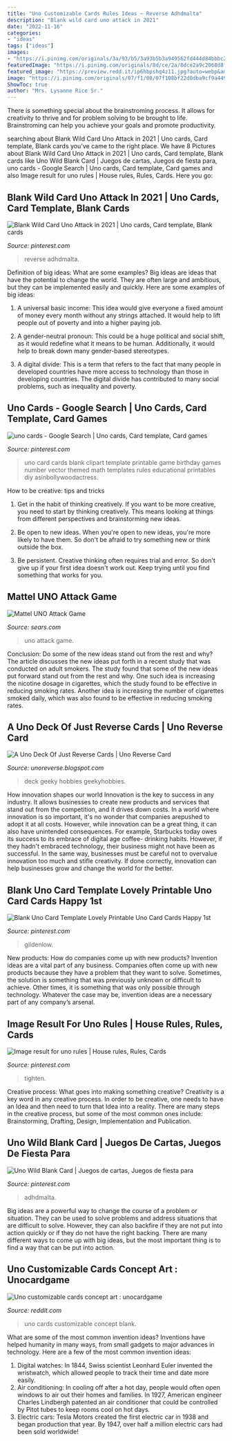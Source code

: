 ```yaml
---
title: "Uno Customizable Cards Rules Ideas ~ Reverse Adhdmalta"
description: "Blank wild card uno attack in 2021"
date: "2022-11-16"
categories:
- "ideas"
tags: ["ideas"]
images:
- "https://i.pinimg.com/originals/3a/93/b5/3a93b5b3a949562fd444d84bbbc2fe9c.jpg"
featuredImage: "https://i.pinimg.com/originals/8d/ce/2a/8dce2a9c2068d8f9c138bdac9211291d.jpg"
featured_image: "https://preview.redd.it/ip6hbpshq4z11.jpg?auto=webp&amp;s=cc3e3aee3047661ef6ecce1554ed3eb6ebeac9d9"
image: "https://i.pinimg.com/originals/07/f1/08/07f108bf22d0dba9cf9a449f74b548ce.jpg"
ShowToc: true
author: "Mrs. Lysanne Rice Sr."
---
```



There is something special about the brainstroming process. It allows for creativity to thrive and for problem solving to be brought to life. Brainstroming can help you achieve your goals and promote productivity.

	

		
searching about Blank Wild Card Uno Attack in 2021 | Uno cards, Card template, Blank cards you've came to the right place. We have 8 Pictures about Blank Wild Card Uno Attack in 2021 | Uno cards, Card template, Blank cards like Uno Wild Blank Card | Juegos de cartas, Juegos de fiesta para, uno cards - Google Search | Uno cards, Card template, Card games and also Image result for uno rules | House rules, Rules, Cards. Here you go:
		
    
## Blank Wild Card Uno Attack In 2021 | Uno Cards, Card Template, Blank Cards

<img loading=lazy src="https://i.pinimg.com/736x/47/9d/89/479d89a8e768d2396e3f6cd4831e945c.jpg" onerror="this.onerror=null;this.src='https://tse3.mm.bing.net/th?id=OIP.aLG76-9AVSuDbut1Rt5rzwHaJ3&amp;pid=15.1';" alt="Blank Wild Card Uno Attack in 2021 | Uno cards, Card template, Blank cards">

_Source: pinterest.com_

>reverse adhdmalta. 

	

Definition of big ideas: What are some examples?
Big ideas are ideas that have the potential to change the world. They are often large and ambitious, but they can be implemented easily and quickly. Here are some examples of big ideas:
1. A universal basic income: This idea would give everyone a fixed amount of money every month without any strings attached. It would help to lift people out of poverty and into a higher paying job.

2. A gender-neutral pronoun: This could be a huge political and social shift, as it would redefine what it means to be human. Additionally, it would help to break down many gender-based stereotypes.

3. A digital divide: This is a term that refers to the fact that many people in developed countries have more access to technology than those in developing countries. The digital divide has contributed to many social problems, such as inequality and poverty.

    
## Uno Cards - Google Search | Uno Cards, Card Template, Card Games

<img loading=lazy src="https://i.pinimg.com/originals/3a/93/b5/3a93b5b3a949562fd444d84bbbc2fe9c.jpg" onerror="this.onerror=null;this.src='https://tse3.mm.bing.net/th?id=OIP.KEebgO7zSyBipUWCapjnWAAAAA&amp;pid=15.1';" alt="uno cards - Google Search | Uno cards, Card template, Card games">

_Source: pinterest.com_

>uno card cards blank clipart template printable game birthday games number vector themed math templates rules educational printables diy asinbollywoodactress. 

	

How to be creative: tips and tricks
1. Get in the habit of thinking creatively. If you want to be more creative, you need to start by thinking creatively. This means looking at things from different perspectives and brainstorming new ideas.
2. Be open to new ideas. When you're open to new ideas, you're more likely to have them. So don't be afraid to try something new or think outside the box.

3. Be persistent. Creative thinking often requires trial and error. So don't give up if your first idea doesn't work out. Keep trying until you find something that works for you.

    
## Mattel UNO Attack Game

<img loading=lazy src="https://c.shld.net/rpx/i/s/i/spin/image/spin_prod_543114201??hei=64&amp;wid=64&amp;qlt=50" onerror="this.onerror=null;this.src='https://tse1.mm.bing.net/th?id=OIP.MEj9Mw3O3Q9R87kczwcGJAHaGK&amp;pid=15.1';" alt="Mattel UNO Attack Game">

_Source: sears.com_

>uno attack game. 

	

Conclusion: Do some of the new ideas stand out from the rest and why?
The article discusses the new ideas put forth in a recent study that was conducted on adult smokers. The study found that some of the new ideas put forward stand out from the rest and why. One such idea is increasing the nicotine dosage in cigarettes, which the study found to be effective in reducing smoking rates. Another idea is increasing the number of cigarettes smoked daily, which was also found to be effective in reducing smoking rates.

    
## A Uno Deck Of Just Reverse Cards | Uno Reverse Card

<img loading=lazy src="http://www.geekyhobbies.com/wp-content/uploads/2020/04/UNO-Flip-Reverse-2.jpg" onerror="this.onerror=null;this.src='https://tse3.mm.bing.net/th?id=OIP.NBrtgdXGXSi6HJYMnRqfrQHaI0&amp;pid=15.1';" alt="A Uno Deck Of Just Reverse Cards | Uno Reverse Card">

_Source: unoreverse.blogspot.com_

>deck geeky hobbies geekyhobbies. 

	

How innovation shapes our world
Innovation is the key to success in any industry. It allows businesses to create new products and services that stand out from the competition, and it drives down costs. In a world where innovation is so important, it's no wonder that companies arepushed to adopt it at all costs. However, while innovation can be a great thing, it can also have unintended consequences. For example, Starbucks today owes its success to its embrace of digital age coffee- drinking habits. However, if they hadn't embraced technology, their business might not have been as successful. In the same way, businesses must be careful not to overvalue innovation too much and stifle creativity. If done correctly, innovation can help businesses grow and change the world for the better.

    
## Blank Uno Card Template Lovely Printable Uno Card Cards Happy 1st

<img loading=lazy src="https://i.pinimg.com/originals/07/f1/08/07f108bf22d0dba9cf9a449f74b548ce.jpg" onerror="this.onerror=null;this.src='https://tse2.mm.bing.net/th?id=OIP.t8ENWuzL7wiOqQ5MLTBwNQHaOv&amp;pid=15.1';" alt="Blank Uno Card Template Lovely Printable Uno Card Cards Happy 1st">

_Source: pinterest.com_

>gildenlow. 

	

New products: How do companies come up with new products?
Invention ideas are a vital part of any business. Companies often come up with new products because they have a problem that they want to solve. Sometimes, the solution is something that was previously unknown or difficult to achieve. Other times, it is something that was only possible through technology. Whatever the case may be, invention ideas are a necessary part of any company’s arsenal.

    
## Image Result For Uno Rules | House Rules, Rules, Cards

<img loading=lazy src="https://i.pinimg.com/originals/1d/64/d8/1d64d8b41a981d1e762415250e2c4c79.png" onerror="this.onerror=null;this.src='https://tse1.mm.bing.net/th?id=OIP.UDYeav1iliU5bcFcuSHKUgHaN3&amp;pid=15.1';" alt="Image result for uno rules | House rules, Rules, Cards">

_Source: pinterest.com_

>tighten. 

	

Creative process: What goes into making something creative?
Creativity is a key word in any creative process. In order to be creative, one needs to have an Idea and then need to turn that Idea into a reality. There are many steps in the creative process, but some of the most common ones include: Brainstorming, Drafting, Design, Implementation and Publication.

    
## Uno Wild Blank Card | Juegos De Cartas, Juegos De Fiesta Para

<img loading=lazy src="https://i.pinimg.com/originals/8d/ce/2a/8dce2a9c2068d8f9c138bdac9211291d.jpg" onerror="this.onerror=null;this.src='https://tse4.mm.bing.net/th?id=OIP.1t2knErWc_9VXl0fn3pCHwHaJ4&amp;pid=15.1';" alt="Uno Wild Blank Card | Juegos de cartas, Juegos de fiesta para">

_Source: pinterest.com_

>adhdmalta. 

	

Big ideas are a powerful way to change the course of a problem or situation. They can be used to solve problems and address situations that are difficult to solve. However, they can also backfire if they are not put into action quickly or if they do not have the right backing. There are many different ways to come up with big ideas, but the most important thing is to find a way that can be put into action.

    
## Uno Customizable Cards Concept Art : Unocardgame

<img loading=lazy src="https://preview.redd.it/ip6hbpshq4z11.jpg?auto=webp&amp;s=cc3e3aee3047661ef6ecce1554ed3eb6ebeac9d9" onerror="this.onerror=null;this.src='https://tse1.mm.bing.net/th?id=OIP.4SQ1tIHAogFyjG9UdcWRMgHaNK&amp;pid=15.1';" alt="Uno customizable cards concept art : unocardgame">

_Source: reddit.com_

>uno cards customizable concept blank. 

	

What are some of the most common invention ideas?
Inventions have helped humanity in many ways, from small gadgets to major advances in technology. Here are a few of the most common invention ideas:
1. Digital watches: In 1844, Swiss scientist Leonhard Euler invented the wristwatch, which allowed people to track their time and date more easily.
2. Air conditioning: In cooling off after a hot day, people would often open windows to air out their homes and families. In 1927, American engineer Charles Lindbergh patented an air conditioner that could be controlled by Pitot tubes to keep rooms cool on hot days.
3. Electric cars: Tesla Motors created the first electric car in 1938 and began production that year. By 1947, over half a million electric cars had been sold worldwide!

